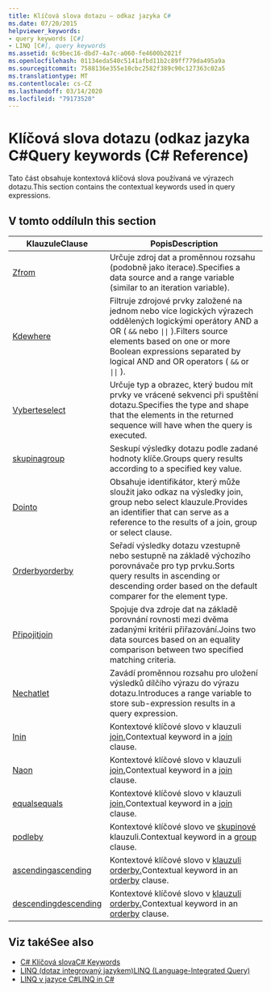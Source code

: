 ```yaml
---
title: Klíčová slova dotazu – odkaz jazyka C#
ms.date: 07/20/2015
helpviewer_keywords:
- query keywords [C#]
- LINQ [C#], query keywords
ms.assetid: 6c9bec16-dbd7-4a7c-a060-fe4600b2021f
ms.openlocfilehash: 01134eda540c5141afbd11b2c89ff779da495a9a
ms.sourcegitcommit: 7588136e355e10cbc2582f389c90c127363c02a5
ms.translationtype: MT
ms.contentlocale: cs-CZ
ms.lasthandoff: 03/14/2020
ms.locfileid: "79173520"
---
```

# <a name="query-keywords-c-reference"></a><span data-ttu-id="2ab84-102">Klíčová slova dotazu (odkaz jazyka C#</span><span class="sxs-lookup"><span data-stu-id="2ab84-102">Query keywords (C# Reference)</span></span>

<span data-ttu-id="2ab84-103">Tato část obsahuje kontextová klíčová slova používaná ve výrazech dotazu.</span><span class="sxs-lookup"><span data-stu-id="2ab84-103">This section contains the contextual keywords used in query expressions.</span></span>

## <a name="in-this-section"></a><span data-ttu-id="2ab84-104">V tomto oddílu</span><span class="sxs-lookup"><span data-stu-id="2ab84-104">In this section</span></span>

|<span data-ttu-id="2ab84-105">Klauzule</span><span class="sxs-lookup"><span data-stu-id="2ab84-105">Clause</span></span>|<span data-ttu-id="2ab84-106">Popis</span><span class="sxs-lookup"><span data-stu-id="2ab84-106">Description</span></span>|
|------------|-----------------|
|[<span data-ttu-id="2ab84-107">Z</span><span class="sxs-lookup"><span data-stu-id="2ab84-107">from</span></span>](from-clause.md)|<span data-ttu-id="2ab84-108">Určuje zdroj dat a proměnnou rozsahu (podobně jako iterace).</span><span class="sxs-lookup"><span data-stu-id="2ab84-108">Specifies a data source and a range variable (similar to an iteration variable).</span></span>|
|[<span data-ttu-id="2ab84-109">Kde</span><span class="sxs-lookup"><span data-stu-id="2ab84-109">where</span></span>](where-clause.md)|<span data-ttu-id="2ab84-110">Filtruje zdrojové prvky založené na jednom nebo více logických výrazech oddělených logickými operátory AND a OR ( `&&` nebo <code>&#124;&#124;</code> ).</span><span class="sxs-lookup"><span data-stu-id="2ab84-110">Filters source elements based on one or more Boolean expressions separated by logical AND and OR operators ( `&&` or <code>&#124;&#124;</code> ).</span></span>|
|[<span data-ttu-id="2ab84-111">Vyberte</span><span class="sxs-lookup"><span data-stu-id="2ab84-111">select</span></span>](select-clause.md)|<span data-ttu-id="2ab84-112">Určuje typ a obrazec, který budou mít prvky ve vrácené sekvenci při spuštění dotazu.</span><span class="sxs-lookup"><span data-stu-id="2ab84-112">Specifies the type and shape that the elements in the returned sequence will have when the query is executed.</span></span>|
|[<span data-ttu-id="2ab84-113">skupina</span><span class="sxs-lookup"><span data-stu-id="2ab84-113">group</span></span>](group-clause.md)|<span data-ttu-id="2ab84-114">Seskupí výsledky dotazu podle zadané hodnoty klíče.</span><span class="sxs-lookup"><span data-stu-id="2ab84-114">Groups query results according to a specified key value.</span></span>|
|[<span data-ttu-id="2ab84-115">Do</span><span class="sxs-lookup"><span data-stu-id="2ab84-115">into</span></span>](into.md)|<span data-ttu-id="2ab84-116">Obsahuje identifikátor, který může sloužit jako odkaz na výsledky join, group nebo select klauzule.</span><span class="sxs-lookup"><span data-stu-id="2ab84-116">Provides an identifier that can serve as a reference to the results of a join, group or select clause.</span></span>|
|[<span data-ttu-id="2ab84-117">Orderby</span><span class="sxs-lookup"><span data-stu-id="2ab84-117">orderby</span></span>](orderby-clause.md)|<span data-ttu-id="2ab84-118">Seřadí výsledky dotazu vzestupně nebo sestupně na základě výchozího porovnávače pro typ prvku.</span><span class="sxs-lookup"><span data-stu-id="2ab84-118">Sorts query results in ascending or descending order based on the default comparer for the element type.</span></span>|
|[<span data-ttu-id="2ab84-119">Připojit</span><span class="sxs-lookup"><span data-stu-id="2ab84-119">join</span></span>](join-clause.md)|<span data-ttu-id="2ab84-120">Spojuje dva zdroje dat na základě porovnání rovnosti mezi dvěma zadanými kritérii přiřazování.</span><span class="sxs-lookup"><span data-stu-id="2ab84-120">Joins two data sources based on an equality comparison between two specified matching criteria.</span></span>|
|[<span data-ttu-id="2ab84-121">Nechat</span><span class="sxs-lookup"><span data-stu-id="2ab84-121">let</span></span>](let-clause.md)|<span data-ttu-id="2ab84-122">Zavádí proměnnou rozsahu pro uložení výsledků dílčího výrazu do výrazu dotazu.</span><span class="sxs-lookup"><span data-stu-id="2ab84-122">Introduces a range variable to store sub-expression results in a query expression.</span></span>|
|[<span data-ttu-id="2ab84-123">In</span><span class="sxs-lookup"><span data-stu-id="2ab84-123">in</span></span>](in.md)|<span data-ttu-id="2ab84-124">Kontextové klíčové slovo v klauzuli [join.](join-clause.md)</span><span class="sxs-lookup"><span data-stu-id="2ab84-124">Contextual keyword in a [join](join-clause.md) clause.</span></span>|
|[<span data-ttu-id="2ab84-125">Na</span><span class="sxs-lookup"><span data-stu-id="2ab84-125">on</span></span>](on.md)|<span data-ttu-id="2ab84-126">Kontextové klíčové slovo v klauzuli [join.](join-clause.md)</span><span class="sxs-lookup"><span data-stu-id="2ab84-126">Contextual keyword in a [join](join-clause.md) clause.</span></span>|
|[<span data-ttu-id="2ab84-127">equals</span><span class="sxs-lookup"><span data-stu-id="2ab84-127">equals</span></span>](equals.md)|<span data-ttu-id="2ab84-128">Kontextové klíčové slovo v klauzuli [join.](join-clause.md)</span><span class="sxs-lookup"><span data-stu-id="2ab84-128">Contextual keyword in a [join](join-clause.md) clause.</span></span>|
|[<span data-ttu-id="2ab84-129">podle</span><span class="sxs-lookup"><span data-stu-id="2ab84-129">by</span></span>](by.md)|<span data-ttu-id="2ab84-130">Kontextové klíčové slovo ve [skupinové](group-clause.md) klauzuli.</span><span class="sxs-lookup"><span data-stu-id="2ab84-130">Contextual keyword in a [group](group-clause.md) clause.</span></span>|
|[<span data-ttu-id="2ab84-131">ascending</span><span class="sxs-lookup"><span data-stu-id="2ab84-131">ascending</span></span>](ascending.md)|<span data-ttu-id="2ab84-132">Kontextové klíčové slovo v [klauzuli orderby.](orderby-clause.md)</span><span class="sxs-lookup"><span data-stu-id="2ab84-132">Contextual keyword in an [orderby](orderby-clause.md) clause.</span></span>|
|[<span data-ttu-id="2ab84-133">descending</span><span class="sxs-lookup"><span data-stu-id="2ab84-133">descending</span></span>](descending.md)|<span data-ttu-id="2ab84-134">Kontextové klíčové slovo v [klauzuli orderby.](orderby-clause.md)</span><span class="sxs-lookup"><span data-stu-id="2ab84-134">Contextual keyword in an [orderby](orderby-clause.md) clause.</span></span>|

## <a name="see-also"></a><span data-ttu-id="2ab84-135">Viz také</span><span class="sxs-lookup"><span data-stu-id="2ab84-135">See also</span></span>

- [<span data-ttu-id="2ab84-136">C# Klíčová slova</span><span class="sxs-lookup"><span data-stu-id="2ab84-136">C# Keywords</span></span>](index.md)
- [<span data-ttu-id="2ab84-137">LINQ (dotaz integrovaný jazykem)</span><span class="sxs-lookup"><span data-stu-id="2ab84-137">LINQ (Language-Integrated Query)</span></span>](../../programming-guide/concepts/linq/index.md)
- [<span data-ttu-id="2ab84-138">LINQ v jazyce C#</span><span class="sxs-lookup"><span data-stu-id="2ab84-138">LINQ in C#</span></span>](../../linq/index.md)
